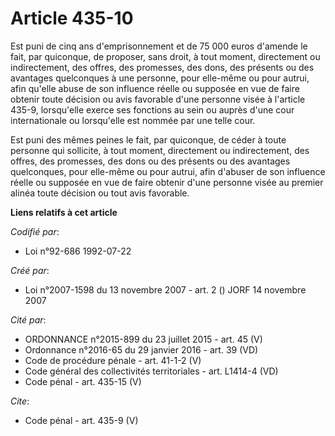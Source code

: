# Article 435-10

Est puni de cinq ans d'emprisonnement et de 75 000 euros d'amende le fait, par quiconque, de proposer, sans droit, à tout
moment, directement ou indirectement, des offres, des promesses, des dons, des présents ou des avantages quelconques à une
personne, pour elle-même ou pour autrui, afin qu'elle abuse de son influence réelle ou supposée en vue de faire obtenir toute
décision ou avis favorable d'une personne visée à l'article 435-9, lorsqu'elle exerce ses fonctions au sein ou auprès d'une
cour internationale ou lorsqu'elle est nommée par une telle cour.

Est puni des mêmes peines le fait, par quiconque, de céder à toute personne qui sollicite, à tout moment, directement ou
indirectement, des offres, des promesses, des dons ou des présents ou des avantages quelconques, pour elle-même ou pour
autrui, afin d'abuser de son influence réelle ou supposée en vue de faire obtenir d'une personne visée au premier alinéa
toute décision ou tout avis favorable.

**Liens relatifs à cet article**

_Codifié par_:

  - Loi n°92-686 1992-07-22

_Créé par_:

  - Loi n°2007-1598 du 13 novembre 2007 - art. 2 () JORF 14 novembre 2007

_Cité par_:

  - ORDONNANCE n°2015-899 du 23 juillet 2015 - art. 45 (V)
  - Ordonnance n°2016-65 du 29 janvier 2016 - art. 39 (VD)
  - Code de procédure pénale - art. 41-1-2 (V)
  - Code général des collectivités territoriales - art. L1414-4 (VD)
  - Code pénal - art. 435-15 (V)

_Cite_:

  - Code pénal - art. 435-9 (V)
